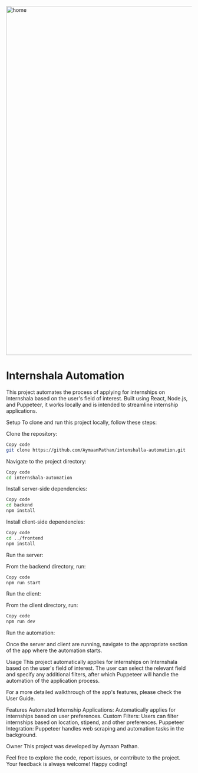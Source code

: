 
<img width="947" alt="home" src="https://github.com/user-attachments/assets/eda17f25-ea9b-43b2-bd72-b163447d0cb2">


<h1>Internshala Automation</h1>
This project automates the process of applying for internships on Internshala based on the user's field of interest. Built using React, Node.js, and Puppeteer, it works locally and is intended to streamline internship applications.

Setup
To clone and run this project locally, follow these steps:

Clone the repository:

```bash
Copy code
git clone https://github.com/AymaanPathan/intenshalla-automation.git
```
Navigate to the project directory:

```bash
Copy code
cd internshala-automation
```
Install server-side dependencies:

```bash
Copy code
cd backend
npm install
```
Install client-side dependencies:

```bash
Copy code
cd ../frontend
npm install
```


Run the server:

From the backend directory, run:

```bash
Copy code
npm run start
```
Run the client:

From the client directory, run:

```bash
Copy code
npm run dev
```
Run the automation:

Once the server and client are running, navigate to the appropriate section of the app where the automation starts.

Usage
This project automatically applies for internships on Internshala based on the user's field of interest. The user can select the relevant field and specify any additional filters, after which Puppeteer will handle the automation of the application process.

For a more detailed walkthrough of the app's features, please check the User Guide.

Features
Automated Internship Applications: Automatically applies for internships based on user preferences.
Custom Filters: Users can filter internships based on location, stipend, and other preferences.
Puppeteer Integration: Puppeteer handles web scraping and automation tasks in the background.


Owner
This project was developed by Aymaan Pathan.

Feel free to explore the code, report issues, or contribute to the project. Your feedback is always welcome! Happy coding!

